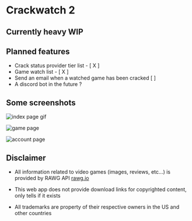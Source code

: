 # Crackwatch 2

## Currently heavy WIP

## Planned features

-   Crack status provider tier list - [ X ]
-   Game watch list - [ X ]
-   Send an email when a watched game has been cracked [ ]
-   A discord bot in the future ?

## Some screenshots

![index page gif](https://i.imgur.com/asaBZzt.gif)

![game page](https://i.imgur.com/3qqD3ba.png)

![account page](https://i.imgur.com/qU8aEZl.png)

## Disclaimer

-   All information related to video games (images, reviews, etc...) is provided by RAWG API [rawg.io](https://rawg.io/apidocs)

-   This web app does not provide download links for copyrighted content, only tells if it exists

-   All trademarks are property of their respective owners in the US and other countries
